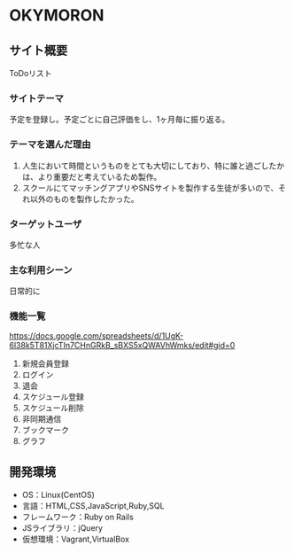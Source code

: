 # OKYMORON

## サイト概要
ToDoリスト

### サイトテーマ
予定を登録し。予定ごとに自己評価をし、1ヶ月毎に振り返る。

### テーマを選んだ理由
1. 人生において時間というものをとても大切にしており、特に誰と過ごしたかは、より重要だと考えているため製作。
2. スクールにてマッチングアプリやSNSサイトを製作する生徒が多いので、それ以外のものを製作したかった。

### ターゲットユーザ
多忙な人

### 主な利用シーン
日常的に

### 機能一覧
<https://docs.google.com/spreadsheets/d/1UgK-6l38k5T81XjcTIn7CHnGRkB_sBXS5xQWAVhWmks/edit#gid=0>
1. 新規会員登録
2. ログイン
3. 退会
4. スケジュール登録
5. スケジュール削除
6. 非同期通信
7. ブックマーク
8. グラフ

## 開発環境
- OS：Linux(CentOS)
- 言語：HTML,CSS,JavaScript,Ruby,SQL
- フレームワーク：Ruby on Rails
- JSライブラリ：jQuery
- 仮想環境：Vagrant,VirtualBox

